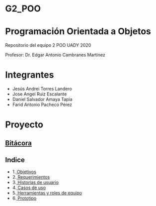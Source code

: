 # G2_POO
# Programación Orientada a Objetos

Repositorio del equipo 2 POO UADY 2020

Profesor: Dr. Edgar Antonio Cambranes Martínez

# Integrantes
* Jesús Andrei Torres Landero
* Jose Angel Ruiz Escalante
* Daniel Salvador Amaya Tapia
* Farid Antonio Pacheco Pérez

# Proyecto
## [ Bitácora](ProyectoDelEquipo/Bitacora.txt)
## Indice
* 1.[ Objetivos](ProyectoDelEquipo/Objetivos.md)
* 2.[ Requerimientos](ProyectoDelEquipo/Requerimientos.md)
* 3.[ Historias de usuario](ProyectoDelEquipo/Historia_de_Usuario.md)
* 4.[ Casos de uso](ProyectoDelEquipo/Casos_de_Uso.md)
* 5.[ Herramientas y roles de equipo](ProyectoDelEquipo/Roles_de_Equipo.md)
* 6.[ Prototipo](https://www.figma.com/proto/53Esj8R5f7GGK57IqEFovv/Proyecto-POO?node-id=32%3A50&scaling=scale-down-width)
